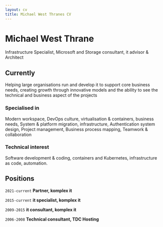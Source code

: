 ```yaml
---
layout: cv
title: Michael West Thranes CV
---
```


# Michael West Thrane
Infrastructure Specialist, Microsoft and Storage consultant, it advisor & Architect

## Currently
Helping large organisations run and develop it to support core business needs, creating growth through innovative models and the ability to see the technical and business aspect of the projects

### Specialised in
Modern workspace, DevOps culture, virtualisation & containers, business needs, System & platform migration, infrastructure, Authentication system design, Project management, Business process mapping, Teamwork & collaboration

### Technical interest
Software development & coding, containers and Kubernetes, infrastructure as code, automation.

## Positions
`2021-current`
__Partner, komplex it__

`2015-current`
__it specialist, komplex it__

`2009-2015`
__it consultant, komplex it__

`2006-2008`
__Technical consultant, TDC Hosting__